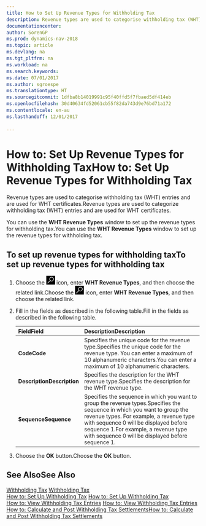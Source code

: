 ```yaml
---
title: How to Set Up Revenue Types for Withholding Tax
description: Revenue types are used to categorise withholding tax (WHT) entries and are used for WHT certificates.
documentationcenter: 
author: SorenGP
ms.prod: dynamics-nav-2018
ms.topic: article
ms.devlang: na
ms.tgt_pltfrm: na
ms.workload: na
ms.search.keywords: 
ms.date: 07/01/2017
ms.author: sgroespe
ms.translationtype: HT
ms.sourcegitcommit: 1dfba8b14019991c95f40ffd5f7fbaed5df414eb
ms.openlocfilehash: 30d40634fd52061cb55f82da743d9e76bd71a172
ms.contentlocale: en-au
ms.lasthandoff: 12/01/2017

---
```

# <a name="how-to-set-up-revenue-types-for-withholding-tax"></a><span data-ttu-id="dab73-103">How to: Set Up Revenue Types for Withholding Tax</span><span class="sxs-lookup"><span data-stu-id="dab73-103">How to: Set Up Revenue Types for Withholding Tax</span></span>
<span data-ttu-id="dab73-104">Revenue types are used to categorise withholding tax (WHT) entries and are used for WHT certificates.</span><span class="sxs-lookup"><span data-stu-id="dab73-104">Revenue types are used to categorize withholding tax (WHT) entries and are used for WHT certificates.</span></span>  

<span data-ttu-id="dab73-105">You can use the **WHT Revenue Types** window to set up the revenue types for withholding tax.</span><span class="sxs-lookup"><span data-stu-id="dab73-105">You can use the **WHT Revenue Types** window to set up the revenue types for withholding tax.</span></span>  

## <a name="to-set-up-revenue-types-for-withholding-tax"></a><span data-ttu-id="dab73-106">To set up revenue types for withholding tax</span><span class="sxs-lookup"><span data-stu-id="dab73-106">To set up revenue types for withholding tax</span></span>  

1.  <span data-ttu-id="dab73-107">Choose the ![Search for Page or Report](../../media/ui-search/search_small.png "Search for Page or Report icon") icon, enter **WHT Revenue Types**, and then choose the related link.</span><span class="sxs-lookup"><span data-stu-id="dab73-107">Choose the ![Search for Page or Report](../../media/ui-search/search_small.png "Search for Page or Report icon") icon, enter **WHT Revenue Types**, and then choose the related link.</span></span>  
2.  <span data-ttu-id="dab73-108">Fill in the fields as described in the following table.</span><span class="sxs-lookup"><span data-stu-id="dab73-108">Fill in the fields as described in the following table.</span></span>  

    |<span data-ttu-id="dab73-109">Field</span><span class="sxs-lookup"><span data-stu-id="dab73-109">Field</span></span>|<span data-ttu-id="dab73-110">Description</span><span class="sxs-lookup"><span data-stu-id="dab73-110">Description</span></span>|  
    |---------------------------------|---------------------------------------|  
    |<span data-ttu-id="dab73-111">**Code**</span><span class="sxs-lookup"><span data-stu-id="dab73-111">**Code**</span></span>|<span data-ttu-id="dab73-112">Specifies the unique code for the revenue type.</span><span class="sxs-lookup"><span data-stu-id="dab73-112">Specifies the unique code for the revenue type.</span></span> <span data-ttu-id="dab73-113">You can enter a maximum of 10 alphanumeric characters.</span><span class="sxs-lookup"><span data-stu-id="dab73-113">You can enter a maximum of 10 alphanumeric characters.</span></span>|  
    |<span data-ttu-id="dab73-114">**Description**</span><span class="sxs-lookup"><span data-stu-id="dab73-114">**Description**</span></span>|<span data-ttu-id="dab73-115">Specifies the description for the WHT revenue type.</span><span class="sxs-lookup"><span data-stu-id="dab73-115">Specifies the description for the WHT revenue type.</span></span>|  
    |<span data-ttu-id="dab73-116">**Sequence**</span><span class="sxs-lookup"><span data-stu-id="dab73-116">**Sequence**</span></span>|<span data-ttu-id="dab73-117">Specifies the sequence in which you want to group the revenue types.</span><span class="sxs-lookup"><span data-stu-id="dab73-117">Specifies the sequence in which you want to group the revenue types.</span></span> <span data-ttu-id="dab73-118">For example, a revenue type with sequence 0 will be displayed before sequence 1.</span><span class="sxs-lookup"><span data-stu-id="dab73-118">For example, a revenue type with sequence 0 will be displayed before sequence 1.</span></span>|  

3.  <span data-ttu-id="dab73-119">Choose the **OK** button.</span><span class="sxs-lookup"><span data-stu-id="dab73-119">Choose the **OK** button.</span></span>  

## <a name="see-also"></a><span data-ttu-id="dab73-120">See Also</span><span class="sxs-lookup"><span data-stu-id="dab73-120">See Also</span></span>  
 <span data-ttu-id="dab73-121">[Withholding Tax](withholding-tax.md) </span><span class="sxs-lookup"><span data-stu-id="dab73-121">[Withholding Tax](withholding-tax.md) </span></span>  
 <span data-ttu-id="dab73-122">[How to: Set Up Withholding Tax](how-to-set-up-withholding-tax.md) </span><span class="sxs-lookup"><span data-stu-id="dab73-122">[How to: Set Up Withholding Tax](how-to-set-up-withholding-tax.md) </span></span>  
 <span data-ttu-id="dab73-123">[How to: View Withholding Tax Entries](how-to-view-withholding-tax-entries.md) </span><span class="sxs-lookup"><span data-stu-id="dab73-123">[How to: View Withholding Tax Entries](how-to-view-withholding-tax-entries.md) </span></span>  
 [<span data-ttu-id="dab73-124">How to: Calculate and Post Withholding Tax Settlements</span><span class="sxs-lookup"><span data-stu-id="dab73-124">How to: Calculate and Post Withholding Tax Settlements</span></span>](how-to-calculate-and-post-withholding-tax-settlements.md)

